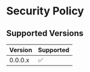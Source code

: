 # Security Policy

## Supported Versions

| Version  | Supported          |
| -------- | ------------------ |
| 0.0.0.x  | :white_check_mark: |

